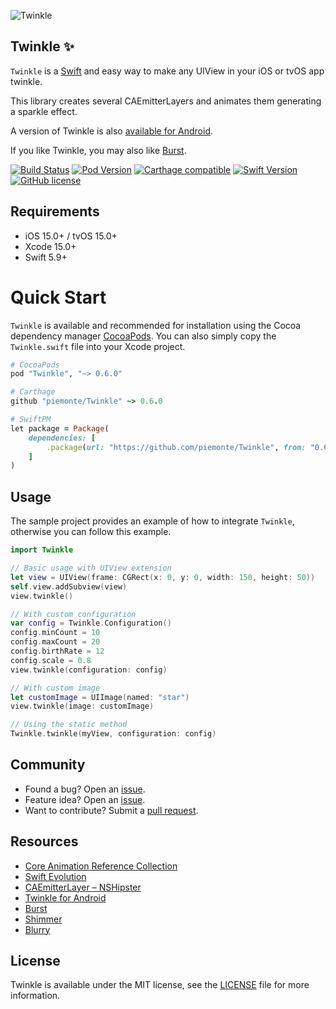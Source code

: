 ![Twinkle](https://raw.github.com/piemonte/twinkle/master/twinkle.gif)

## Twinkle :sparkles:

`Twinkle` is a [Swift](https://developer.apple.com/swift/) and easy way to make any UIView in your iOS or tvOS app twinkle.

This library creates several CAEmitterLayers and animates them generating a sparkle effect.

A version of Twinkle is also [available for Android](https://github.com/dev-labs-bg/twinkle).

If you like Twinkle, you may also like [Burst](https://github.com/piemonte/Burst).

[![Build Status](https://travis-ci.com/piemonte/Twinkle.svg?branch=master)](https://travis-ci.com/piemonte/Twinkle) [![Pod Version](https://img.shields.io/cocoapods/v/Twinkle.svg?style=flat)](http://cocoadocs.org/docsets/Twinkle/) [![Carthage compatible](https://img.shields.io/badge/Carthage-compatible-4BC51D.svg?style=flat)](https://github.com/Carthage/Carthage) [![Swift Version](https://img.shields.io/badge/language-swift%205.9-brightgreen.svg)](https://developer.apple.com/swift) [![GitHub license](https://img.shields.io/badge/license-MIT-lightgrey.svg)](https://github.com/piemonte/Twinkle/blob/master/LICENSE)

## Requirements

* iOS 15.0+ / tvOS 15.0+
* Xcode 15.0+
* Swift 5.9+

# Quick Start

`Twinkle` is available and recommended for installation using the Cocoa dependency manager [CocoaPods](http://cocoapods.org/). You can also simply copy the `Twinkle.swift` file into your Xcode project.

```ruby
# CocoaPods
pod "Twinkle", "~> 0.6.0"

# Carthage
github "piemonte/Twinkle" ~> 0.6.0

# SwiftPM
let package = Package(
    dependencies: [
        .package(url: "https://github.com/piemonte/Twinkle", from: "0.6.0")
    ]
)
```

## Usage

The sample project provides an example of how to integrate `Twinkle`, otherwise you can follow this example.

``` Swift
import Twinkle
```

``` Swift
// Basic usage with UIView extension
let view = UIView(frame: CGRect(x: 0, y: 0, width: 150, height: 50))
self.view.addSubview(view)
view.twinkle()

// With custom configuration
var config = Twinkle.Configuration()
config.minCount = 10
config.maxCount = 20
config.birthRate = 12
config.scale = 0.8
view.twinkle(configuration: config)

// With custom image
let customImage = UIImage(named: "star")
view.twinkle(image: customImage)

// Using the static method
Twinkle.twinkle(myView, configuration: config)
```

## Community

- Found a bug? Open an [issue](https://github.com/piemonte/twinkle/issues).
- Feature idea? Open an [issue](https://github.com/piemonte/twinkle/issues).
- Want to contribute? Submit a [pull request](https://github.com/piemonte/twinkle/pulls).

## Resources

* [Core Animation Reference Collection](https://developer.apple.com/library/ios/documentation/Cocoa/Reference/CoreAnimation_framework/index.html)
* [Swift Evolution](https://github.com/apple/swift-evolution)
* [CAEmitterLayer – NSHipster](https://nshipster.com/caemitterlayer/)
* [Twinkle for Android](https://github.com/dev-labs-bg/twinkle)
* [Burst](https://github.com/piemonte/Burst)
* [Shimmer](https://github.com/facebook/shimmer)
* [Blurry](https://github.com/piemonte/Blurry)

## License

Twinkle is available under the MIT license, see the [LICENSE](https://github.com/piemonte/twinkle/blob/master/LICENSE) file for more information.
